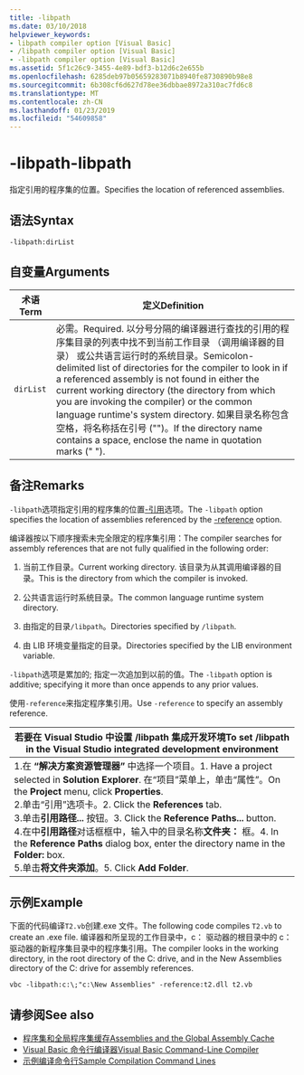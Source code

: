 ```yaml
---
title: -libpath
ms.date: 03/10/2018
helpviewer_keywords:
- libpath compiler option [Visual Basic]
- /libpath compiler option [Visual Basic]
- -libpath compiler option [Visual Basic]
ms.assetid: 5f1c26c9-3455-4e89-bdf3-b12d6c2e655b
ms.openlocfilehash: 6285deb97b05659283071b8940fe8730890b98e8
ms.sourcegitcommit: 6b308cf6d627d78ee36dbbae8972a310ac7fd6c8
ms.translationtype: MT
ms.contentlocale: zh-CN
ms.lasthandoff: 01/23/2019
ms.locfileid: "54609858"
---
```

# <a name="-libpath"></a><span data-ttu-id="41b08-102">-libpath</span><span class="sxs-lookup"><span data-stu-id="41b08-102">-libpath</span></span>
<span data-ttu-id="41b08-103">指定引用的程序集的位置。</span><span class="sxs-lookup"><span data-stu-id="41b08-103">Specifies the location of referenced assemblies.</span></span>  
  
## <a name="syntax"></a><span data-ttu-id="41b08-104">语法</span><span class="sxs-lookup"><span data-stu-id="41b08-104">Syntax</span></span>  
  
```  
-libpath:dirList  
```  
  
## <a name="arguments"></a><span data-ttu-id="41b08-105">自变量</span><span class="sxs-lookup"><span data-stu-id="41b08-105">Arguments</span></span>  
  
|<span data-ttu-id="41b08-106">术语</span><span class="sxs-lookup"><span data-stu-id="41b08-106">Term</span></span>|<span data-ttu-id="41b08-107">定义</span><span class="sxs-lookup"><span data-stu-id="41b08-107">Definition</span></span>|  
|---|---|  
|`dirList`|<span data-ttu-id="41b08-108">必需。</span><span class="sxs-lookup"><span data-stu-id="41b08-108">Required.</span></span> <span data-ttu-id="41b08-109">以分号分隔的编译器进行查找的引用的程序集目录的列表中找不到当前工作目录 （调用编译器的目录） 或公共语言运行时的系统目录。</span><span class="sxs-lookup"><span data-stu-id="41b08-109">Semicolon-delimited list of directories for the compiler to look in if a referenced assembly is not found in either the current working directory (the directory from which you are invoking the compiler) or the common language runtime's system directory.</span></span> <span data-ttu-id="41b08-110">如果目录名称包含空格，将名称括在引号 ("")。</span><span class="sxs-lookup"><span data-stu-id="41b08-110">If the directory name contains a space, enclose the name in quotation marks (" ").</span></span>|  
  
## <a name="remarks"></a><span data-ttu-id="41b08-111">备注</span><span class="sxs-lookup"><span data-stu-id="41b08-111">Remarks</span></span>  
 <span data-ttu-id="41b08-112">`-libpath`选项指定引用的程序集的位置[-引用](../../../visual-basic/reference/command-line-compiler/reference.md)选项。</span><span class="sxs-lookup"><span data-stu-id="41b08-112">The `-libpath` option specifies the location of assemblies referenced by the [-reference](../../../visual-basic/reference/command-line-compiler/reference.md) option.</span></span>  
  
 <span data-ttu-id="41b08-113">编译器按以下顺序搜索未完全限定的程序集引用：</span><span class="sxs-lookup"><span data-stu-id="41b08-113">The compiler searches for assembly references that are not fully qualified in the following order:</span></span>  
  
1.  <span data-ttu-id="41b08-114">当前工作目录。</span><span class="sxs-lookup"><span data-stu-id="41b08-114">Current working directory.</span></span> <span data-ttu-id="41b08-115">该目录为从其调用编译器的目录。</span><span class="sxs-lookup"><span data-stu-id="41b08-115">This is the directory from which the compiler is invoked.</span></span>  
  
2.  <span data-ttu-id="41b08-116">公共语言运行时系统目录。</span><span class="sxs-lookup"><span data-stu-id="41b08-116">The common language runtime system directory.</span></span>  
  
3.  <span data-ttu-id="41b08-117">由指定的目录`/libpath`。</span><span class="sxs-lookup"><span data-stu-id="41b08-117">Directories specified by `/libpath`.</span></span>  
  
4.  <span data-ttu-id="41b08-118">由 LIB 环境变量指定的目录。</span><span class="sxs-lookup"><span data-stu-id="41b08-118">Directories specified by the LIB environment variable.</span></span>  
  
 <span data-ttu-id="41b08-119">`-libpath`选项是累加的; 指定一次追加到以前的值。</span><span class="sxs-lookup"><span data-stu-id="41b08-119">The `-libpath` option is additive; specifying it more than once appends to any prior values.</span></span>  
  
 <span data-ttu-id="41b08-120">使用`-reference`来指定程序集引用。</span><span class="sxs-lookup"><span data-stu-id="41b08-120">Use `-reference` to specify an assembly reference.</span></span>  
  
|<span data-ttu-id="41b08-121">若要在 Visual Studio 中设置 /libpath 集成开发环境</span><span class="sxs-lookup"><span data-stu-id="41b08-121">To set /libpath in the Visual Studio integrated development environment</span></span>|  
|---|  
|<span data-ttu-id="41b08-122">1.在 **“解决方案资源管理器”** 中选择一个项目。</span><span class="sxs-lookup"><span data-stu-id="41b08-122">1.  Have a project selected in **Solution Explorer**.</span></span> <span data-ttu-id="41b08-123">在“项目”菜单上，单击“属性”。</span><span class="sxs-lookup"><span data-stu-id="41b08-123">On the **Project** menu, click **Properties**.</span></span> <br /><span data-ttu-id="41b08-124">2.单击“引用”选项卡。</span><span class="sxs-lookup"><span data-stu-id="41b08-124">2.  Click the **References** tab.</span></span><br /><span data-ttu-id="41b08-125">3.单击**引用路径...** 按钮。</span><span class="sxs-lookup"><span data-stu-id="41b08-125">3.  Click the **Reference Paths...** button.</span></span><br /><span data-ttu-id="41b08-126">4.在中**引用路径**对话框框中，输入中的目录名称**文件夹：** 框。</span><span class="sxs-lookup"><span data-stu-id="41b08-126">4.  In the **Reference Paths** dialog box, enter the directory name in the **Folder:** box.</span></span><br /><span data-ttu-id="41b08-127">5.单击**将文件夹添加**。</span><span class="sxs-lookup"><span data-stu-id="41b08-127">5.  Click **Add Folder**.</span></span>|  
  
## <a name="example"></a><span data-ttu-id="41b08-128">示例</span><span class="sxs-lookup"><span data-stu-id="41b08-128">Example</span></span>  
 <span data-ttu-id="41b08-129">下面的代码编译`T2.vb`创建.exe 文件。</span><span class="sxs-lookup"><span data-stu-id="41b08-129">The following code compiles `T2.vb` to create an .exe file.</span></span> <span data-ttu-id="41b08-130">编译器和所呈现的工作目录中，c： 驱动器的根目录中的 c： 驱动器的新程序集目录中的程序集引用。</span><span class="sxs-lookup"><span data-stu-id="41b08-130">The compiler looks in the working directory, in the root directory of the C: drive, and in the New Assemblies directory of the C: drive for assembly references.</span></span>  
  
```console  
vbc -libpath:c:\;"c:\New Assemblies" -reference:t2.dll t2.vb  
```  
  
## <a name="see-also"></a><span data-ttu-id="41b08-131">请参阅</span><span class="sxs-lookup"><span data-stu-id="41b08-131">See also</span></span>
- [<span data-ttu-id="41b08-132">程序集和全局程序集缓存</span><span class="sxs-lookup"><span data-stu-id="41b08-132">Assemblies and the Global Assembly Cache</span></span>](../../../visual-basic/programming-guide/concepts/assemblies-gac/index.md)
- [<span data-ttu-id="41b08-133">Visual Basic 命令行编译器</span><span class="sxs-lookup"><span data-stu-id="41b08-133">Visual Basic Command-Line Compiler</span></span>](../../../visual-basic/reference/command-line-compiler/index.md)
- [<span data-ttu-id="41b08-134">示例编译命令行</span><span class="sxs-lookup"><span data-stu-id="41b08-134">Sample Compilation Command Lines</span></span>](../../../visual-basic/reference/command-line-compiler/sample-compilation-command-lines.md)
